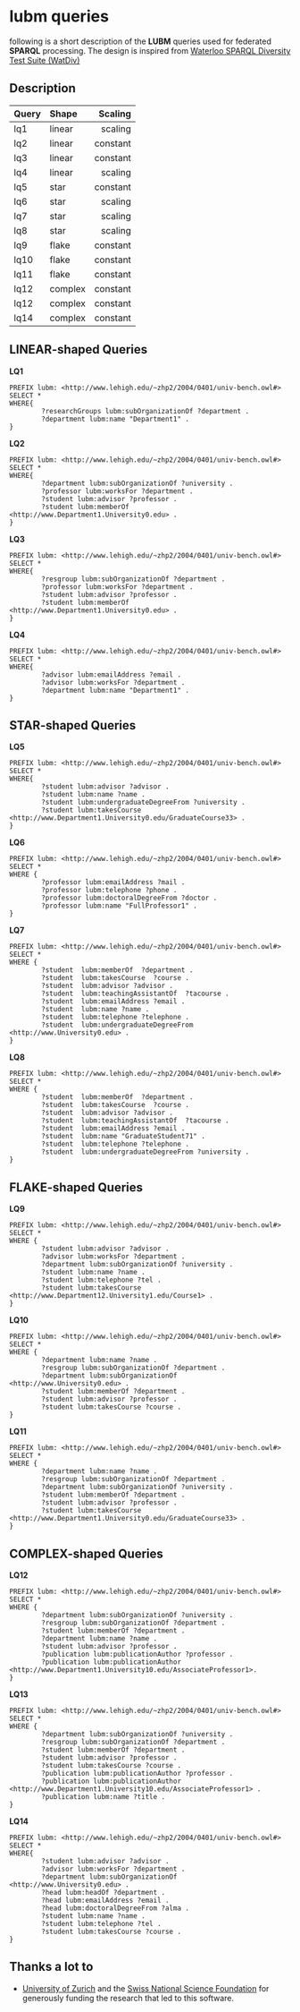 lubm queries
============

following is a short description of the **LUBM** queries used for federated **SPARQL** processing. The design is inspired from [Waterloo SPARQL Diversity Test Suite (WatDiv)](http://db.uwaterloo.ca/watdiv/)

Description
-----------

| Query | Shape  | Scaling |
|:------|:-------|--------:|
| lq1  	| linear | scaling |
| lq2  	| linear | constant|
| lq3  	| linear | constant|
| lq4  	| linear | scaling |
| lq5  	| star   | constant|
| lq6  	| star   | scaling |
| lq7  	| star   | scaling |
| lq8  	| star   | scaling |
| lq9  	| flake  | constant|
| lq10  | flake  | constant|
| lq11  | flake  | constant|
| lq12  | complex| constant|
| lq12  | complex| constant|
| lq14  | complex| constant|

LINEAR-shaped Queries
---------------------

**LQ1**
```sparql
PREFIX lubm: <http://www.lehigh.edu/~zhp2/2004/0401/univ-bench.owl#>
SELECT *
WHERE{
        ?researchGroups lubm:subOrganizationOf ?department .
        ?department lubm:name "Department1" .
}
```

**LQ2**
```sparql
PREFIX lubm: <http://www.lehigh.edu/~zhp2/2004/0401/univ-bench.owl#>
SELECT *
WHERE{
        ?department lubm:subOrganizationOf ?university .
        ?professor lubm:worksFor ?department .
        ?student lubm:advisor ?professor .
        ?student lubm:memberOf <http://www.Department1.University0.edu> .
}
```

**LQ3**
```sparql
PREFIX lubm: <http://www.lehigh.edu/~zhp2/2004/0401/univ-bench.owl#>
SELECT *
WHERE{
        ?resgroup lubm:subOrganizationOf ?department .
        ?professor lubm:worksFor ?department .
        ?student lubm:advisor ?professor .
        ?student lubm:memberOf <http://www.Department1.University0.edu> .
}
```

**LQ4**
```sparql
PREFIX lubm: <http://www.lehigh.edu/~zhp2/2004/0401/univ-bench.owl#>
SELECT *
WHERE{
        ?advisor lubm:emailAddress ?email .
        ?advisor lubm:worksFor ?department .
        ?department lubm:name "Department1" .
}
```

STAR-shaped Queries
-------------------

**LQ5**
```sparql
PREFIX lubm: <http://www.lehigh.edu/~zhp2/2004/0401/univ-bench.owl#>
SELECT *
WHERE{
        ?student lubm:advisor ?advisor .
        ?student lubm:name ?name .
        ?student lubm:undergraduateDegreeFrom ?university .
        ?student lubm:takesCourse <http://www.Department1.University0.edu/GraduateCourse33> .
}
```

**LQ6**
```sparql
PREFIX lubm: <http://www.lehigh.edu/~zhp2/2004/0401/univ-bench.owl#>
SELECT *
WHERE {
        ?professor lubm:emailAddress ?mail .
        ?professor lubm:telephone ?phone .
        ?professor lubm:doctoralDegreeFrom ?doctor .
        ?professor lubm:name "FullProfessor1" .
}
```

**LQ7**
```sparql
PREFIX lubm: <http://www.lehigh.edu/~zhp2/2004/0401/univ-bench.owl#>
SELECT *
WHERE {
        ?student  lubm:memberOf  ?department .
        ?student  lubm:takesCourse  ?course .
        ?student  lubm:advisor ?advisor .
        ?student  lubm:teachingAssistantOf  ?tacourse .
        ?student  lubm:emailAddress ?email .
        ?student  lubm:name ?name .
        ?student  lubm:telephone ?telephone .
        ?student  lubm:undergraduateDegreeFrom <http://www.University0.edu> .
}
```

**LQ8**
```sparql
PREFIX lubm: <http://www.lehigh.edu/~zhp2/2004/0401/univ-bench.owl#>
SELECT *
WHERE {
        ?student  lubm:memberOf  ?department .
        ?student  lubm:takesCourse  ?course .
        ?student  lubm:advisor ?advisor .
        ?student  lubm:teachingAssistantOf  ?tacourse .
        ?student  lubm:emailAddress ?email .
        ?student  lubm:name "GraduateStudent71" .
        ?student  lubm:telephone ?telephone .
        ?student  lubm:undergraduateDegreeFrom ?university .
}
```

FLAKE-shaped Queries
--------------------

**LQ9**
```sparql
PREFIX lubm: <http://www.lehigh.edu/~zhp2/2004/0401/univ-bench.owl#>
SELECT *
WHERE {
        ?student lubm:advisor ?advisor .
        ?advisor lubm:worksFor ?department .
        ?department lubm:subOrganizationOf ?university .
        ?student lubm:name ?name .
        ?student lubm:telephone ?tel .
        ?student lubm:takesCourse <http://www.Department12.University1.edu/Course1> .
}
```

**LQ10**
```sparql
PREFIX lubm: <http://www.lehigh.edu/~zhp2/2004/0401/univ-bench.owl#>
SELECT *
WHERE {
        ?department lubm:name ?name .
        ?resgroup lubm:subOrganizationOf ?department .
        ?department lubm:subOrganizationOf <http://www.University0.edu> .
        ?student lubm:memberOf ?department .
        ?student lubm:advisor ?professor .
        ?student lubm:takesCourse ?course .
}
```

**LQ11**
```sparql
PREFIX lubm: <http://www.lehigh.edu/~zhp2/2004/0401/univ-bench.owl#>
SELECT *
WHERE {
        ?department lubm:name ?name .
        ?resgroup lubm:subOrganizationOf ?department .
        ?department lubm:subOrganizationOf ?university .
        ?student lubm:memberOf ?department .
        ?student lubm:advisor ?professor .
        ?student lubm:takesCourse <http://www.Department1.University0.edu/GraduateCourse33> .
}
```

COMPLEX-shaped Queries
----------------------

**LQ12**
```sparql
PREFIX lubm: <http://www.lehigh.edu/~zhp2/2004/0401/univ-bench.owl#>
SELECT *
WHERE {
        ?department lubm:subOrganizationOf ?university .
        ?resgroup lubm:subOrganizationOf ?department .
        ?student lubm:memberOf ?department .
        ?department lubm:name ?name .
        ?student lubm:advisor ?professor .
        ?publication lubm:publicationAuthor ?professor .
        ?publication lubm:publicationAuthor <http://www.Department1.University10.edu/AssociateProfessor1>.
}
```

**LQ13**
```sparql
PREFIX lubm: <http://www.lehigh.edu/~zhp2/2004/0401/univ-bench.owl#>
SELECT *
WHERE {
        ?department lubm:subOrganizationOf ?university .
        ?resgroup lubm:subOrganizationOf ?department .
        ?student lubm:memberOf ?department .
        ?student lubm:advisor ?professor .
        ?student lubm:takesCourse ?course .
        ?publication lubm:publicationAuthor ?professor .
        ?publication lubm:publicationAuthor <http://www.Department1.University10.edu/AssociateProfessor1> .
        ?publication lubm:name ?title .
}
```

**LQ14**
```sparql
PREFIX lubm: <http://www.lehigh.edu/~zhp2/2004/0401/univ-bench.owl#>
SELECT *
WHERE{
        ?student lubm:advisor ?advisor .
        ?advisor lubm:worksFor ?department .
        ?department lubm:subOrganizationOf <http://www.University0.edu> .
        ?head lubm:headOf ?department .
        ?head lubm:emailAddress ?email .
        ?head lubm:doctoralDegreeFrom ?alma .
        ?student lubm:name ?name .
        ?student lubm:telephone ?tel .
        ?student lubm:takesCourse ?course .
}
```

Thanks a lot to
---------------
* [University of Zurich](http://www.ifi.uzh.ch/ddis.html) and the [Swiss National Science Foundation](http://www.snf.ch/en/Pages/default.aspx) for generously funding the research that led to this software.
